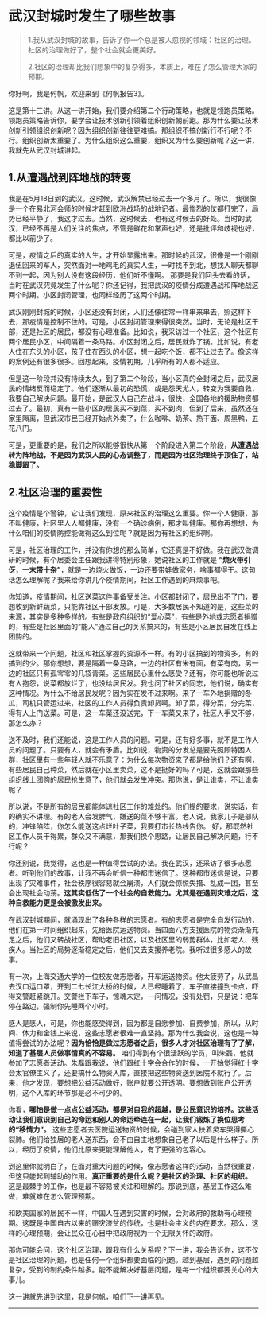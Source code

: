 # 武汉封城时发生了哪些故事

> 1.我从武汉封城的故事，告诉了你一个总是被人忽视的领域：社区的治理。社区的治理做好了，整个社会就会更美好。
>
> 2.社区的治理却比我们想象中的复杂得多，本质上，难在了怎么管理大家的预期。

你好啊，我是何帆，欢迎来到《何帆报告3》。

这是第十三讲。从这一讲开始，我们要介绍第二个行动策略，也就是领跑员策略。领跑员策略告诉你，要学会让技术创新引领着组织创新朝前跑。那为什么要让技术创新引领组织创新呢？因为组织创新往往更难搞。那组织不搞创新行不行呢？不行。组织创新太重要了。为什么组织这么重要，组织又为什么要创新呢？这一讲，我就先从武汉封城讲起。

## 1.从遭遇战到阵地战的转变

我是在5月18日到的武汉。这时候，武汉解禁已经过去一个多月了。所以，我很像是一个在易北河会师的时候才赶到欧洲战场的战地记者。最惨烈的仗都打完了，局势已经平静了，我这才过去。当然，这时候去，也有这时候去的好处。当时的武汉，已经不再是人们关注的焦点，不管是鲜花和掌声也好，还是批评和歧视也好，都比以前少了。

可是，疫情之后的真实的人生，才开始显露出来。那时候的武汉，很像是一个刚刚退伍回来的军人，突然面对一地鸡毛的真实人生，一时找不到北，想找人聊天都聊不到一起，因为别人没有这段经历，他们听不懂啊。
那要是我们回头去看的话，当时在武汉究竟发生了什么呢？你还记得，我把武汉的疫情分成遭遇战和阵地战这两个时期。小区封闭管理，也同样经历了这两个时期。

武汉刚刚封城的时候，小区还没有封闭，人们还像往常一样串来串去，照这样下去，那疫情是控制不住的。可是，小区封闭管理来得很突然。当时，无论是社区干部，还是社区的居民，都没有心理准备。比如说，我采访过一个社区，这个社区有两个居民小区，中间隔着一条马路。小区封闭之后，居民就炸了锅。比如说，有老人住在东头的小区，孩子住在西头的小区，想一起吃个饭，都不让过去了。像这样的案例还有很多很多。回想起来，疫情初期，几乎所有的人都不适应。

但是这一阶段并没有持续太久，到了第二个阶段，当小区真的全封闭之后，武汉居民的情绪反而稳定了。他们逐渐从最初的恐慌，或是怨天尤人，转变为我要自救，我要自己解决问题。最开始，是武汉人自己在战斗，很快，全国各地的援助物资都过去了。最初，真有一些小区的居民买不到菜，买不到肉，但到了后来，虽然还在家里隔离，但武汉市民已经开始点外卖了，什么咖啡、奶茶、热干面、周黑鸭，五花八门。

可是，更重要的是，我们之所以能够很快从第一个阶段进入第二个阶段，**从遭遇战转为阵地战，不是因为武汉人民的心态调整了，而是因为社区治理终于顶住了，站稳脚跟了。**

## 2.社区治理的重要性

这个疫情是个警钟，它让我们发现，原来社区的治理这么重要。你一个人健康，那不叫健康，社区里人人都健康，没有一个确诊病例，那才叫健康。那你再想想，为什么咱们的疫情防控能做得这么到位呢？就是因为有社区的组织啊。

可是，社区治理的工作，并没有你想的那么简单，它还真是不好做。我在武汉做调研的时候，有个居委会主任跟我讲得特别形象，她说社区的工作就是 **“烧火带引伢，一末带十杂”**，就是一边烧火做饭，一边还要带娃做家务，啥事都得干。这句话怎么理解呢？我来给你讲几个疫情期间，社区工作遇到的麻烦事吧。

你知道，疫情期间，社区送菜这件事备受关注。小区都封闭了，居民出不了门，要想收到新鲜蔬菜，只能靠社区干部发放。可是，大多数居民不知道的是，这些菜的来源，其实是多种多样的。有些是政府组织的“爱心菜”，有些是外地或志愿者捐赠的，有些是社区里面的“能人”通过自己的关系搞来的，有些是小区居民自发在线上团购的。

这就带来一个问题，社区和社区掌握的资源不一样。有的小区搞到的物资多，有的搞到的少。那你想想，要是隔着一条马路，一边的社区有米有面，有菜有肉，另一边的社区只有孤零零的几袋青菜。这些居民心里什么感受？还有，你可能也听说过有人抱怨，说菜都放烂了，也没给居民发。我也问了社区的同志，他们说，确实有这种情况。为什么不给居民发呢？因为实在发不过来啊。来了一车外地捐赠的冬瓜，司机只管运过来，社区的工作人员得负责卸货啊。卸了菜，得分菜，分完菜，得有人上门送菜。可是，这一车菜还没送完，下一车菜又来了，社区人手又不够，那怎么办？

送不及时，我们还能说，这是工作人员的问题。可是，还有好多事，就不是工作人员的问题了。只要有人，就会有矛盾。比如说，物资的分发总是要先照顾特困人群，社区里有一些年轻人就不乐意了：为什么每次物资来了都是给他们？还有啊，有些居民自己种菜，然后就在小区里卖菜，这不是挺好的吗？可是，这就会跟那些组织线上团购的居民抢生意了，他们就会发生冲突。那你说，是让谁卖，不让谁卖呢？

所以说，不是所有的居民都能体谅社区工作的难处的。他们提的要求，说实话，有的确实不讲理。有的老人会发脾气，嫌送的菜不够丰富。老人说，我家儿子是部队的，冲锋陷阵，你怎么能送这点烂叶子菜，我要打市长热线告你。
好，那既然社区工作人员干得累，群众又不满意，那我们换个思路，让居民自己解决问题，行不行呢？

你还别说，我觉得，这也是一种值得尝试的办法。我在武汉，还采访了很多志愿者。听到他们的故事，让我不再会听信一种都市迷信了。这种都市迷信是说，只要出现了灾难事件，社会秩序很容易就会崩溃，人们就会惊慌失措、乱成一团，甚至会出现社会动荡。**这其实低估了一个社会的自救能力。尤其是在遇到灾难之后，这种自救能力更是会被激发出来。**

在武汉封城期间，就涌现出了各种各样的志愿者。有的志愿者是完全自发行动的，他们在第一时间组织起来，先给医院运送物资。当四面八方支援医院的物资渐渐充足之后，他们又转战社区，帮助老旧社区，以及社区里的弱势群体，比如老人、残疾人。当社区的局势逐渐稳定之后，他们又去支援养老院。我听过很多感人的故事。

有一次，上海交通大学的一位校友做志愿者，开车运送物资。他太疲劳了，从武昌去汉口运口罩，开到二七长江大桥的时候，人已经睡着了，车子直接撞到卡点，吓得交警赶紧跳开。交警拦下车子，惊魂未定，一问情况，没有处罚，只是说：把车停在路边，强制你先睡两个小时。

感人是感人，可是，你也能感受得到，因为都是自愿参加、自费参加，所以，从时间、体力和金钱上来说，这些志愿者很难一直坚持。那为什么我会说，这也是一种值得尝试的办法呢？**因为恰恰是做过志愿者之后，很多人才对社区治理有了了解，知道了基层人员做事情真的不容易。** 咱们得到有个很活跃的学员，叫朱磊，他就参加了志愿者活动。朱磊跟我说，他们跟红十字会合作的时候，一开始觉得红十字会太官僚主义了，还要搞什么物资入库，直接把这些物资送到医院不就行了。后来，他才发现，要想把公益活动做好，账户就要公开透明。要想做到账户公开透明，这个入库的环节那是必不可少的。

你看，**哪怕是做一点点公益活动，都是对自我的超越，是公民意识的培养。这些活动让我们意识到自己的命运和别人的命运牵连在一起，让我们锻炼了换位思考的“移情力”。** 这些志愿者去医院运送物资的时候，会碰到家人扶着灵车哭得撕心裂肺。他们给独居的老人送东西，会不由自主地想象自己老了以后是什么样子。所以，经历了疫情，他们比原来更能理解他人，有了更强的包容心。

到这里你就明白了，在面对重大问题的时候，像志愿者这样的活动，当然很重要，但这只能起到辅助的作用。**真正重要的是什么呢？是社区的治理、社区的组织。** 这是最棘手的工作，也是最不容易被关注和理解的。那说到底，基层工作这么难做，难就难在怎么管理预期。

和欧美国家的居民不一样，中国人在遇到灾害的时候，会对政府的救助有心理预期。这既是中国自古以来的赈灾济贫的传统，也是社会主义的内在要求。那么，这样的心理预期，会让民众在心目中把政府视为一个无限关怀的政府。

那你可能会问，这个社区治理，跟我有什么关系呢？下一讲，我会告诉你，这不仅是社区治理的问题，也是任何一个组织都要面临的问题。越到基层，遇到的问题越复杂，受到的制约条件越多。能不能解决好基层问题，是每一个组织都要关心的大事儿。

这一讲就先讲到这里，我是何帆，咱们下一讲再见。

---
